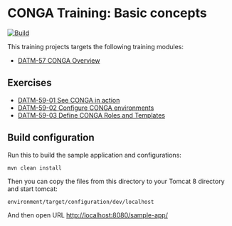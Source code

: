 CONGA Training: Basic concepts
==============================
[![Build](https://github.com/wcm-io-training/training-conga-exercise-basic/workflows/Build/badge.svg?branch=master)](https://github.com/wcm-io-training/training-conga-exercise-basic/actions?query=workflow%3ABuild+branch%3Amaster)

This training projects targets the following training modules:

* [DATM-57 CONGA Overview](https://training.wcm.io/conga/DATM-57-CONGA-Overview.html)


Exercises
---------

* [DATM-59-01 See CONGA in action](https://training.wcm.io/conga/DATM-59-01-See-CONGA-in-action.html)
* [DATM-59-02 Configure CONGA environments](https://training.wcm.io/conga/DATM-59-02-Configure-CONGA-environments.html)
* [DATM-59-03 Define CONGA Roles and Templates](https://training.wcm.io/conga/DATM-59-03-Define-CONGA-Roles-and-Templates.html)


Build configuration
-------------------

Run this to build the sample application and configurations:

```
mvn clean install
```

Then you can copy the files from this directory to your Tomcat 8 directory and start tomcat:

```
environment/target/configuration/dev/localhost
```

And then open URL [http://localhost:8080/sample-app/](http://localhost:8080/sample-app/)
